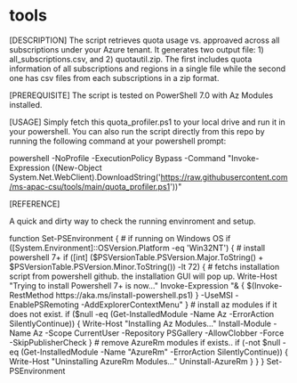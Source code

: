 # tools

[DESCRIPTION]
The script retrieves quota usage vs. approaved across all subscriptions under your Azure tenant.  It generates two output file: 1) all_subscriptions.csv, and 2) quotautil.zip.  The first includes quota information of all subscriptions and regions in a single file while the second one has csv files from each subscriptions in a zip format.

[PREREQUISITE]
The script is tested on PowerShell 7.0 with Az Modules installed.

[USAGE]
Simply fetch this quota_profiler.ps1 to your local drive and run it in your powershell.  You can also run the script directly from this repo by running the following command at your powershell prompt: 

powershell -NoProfile -ExecutionPolicy Bypass -Command "Invoke-Expression ((New-Object System.Net.WebClient).DownloadString('https://raw.githubusercontent.com/ms-apac-csu/tools/main/quota_profiler.ps1'))"

[REFERENCE]

A quick and dirty way to check the running envinroment and setup.

function Set-PSEnvironment {
    # if running on Windows OS
    if ([System.Environment]::OSVersion.Platform -eq 'Win32NT') {
        # install powershell 7+
        if ([int] ($PSVersionTable.PSVersion.Major.ToString() + $PSVersionTable.PSVersion.Minor.ToString()) -lt 72) {
            # fetchs installation script from powershell github. the installation GUI will pop up.
            Write-Host "Trying to install Powershell 7+ is now..."
            Invoke-Expression "& { $(Invoke-RestMethod https://aka.ms/install-powershell.ps1) } -UseMSI -EnablePSRemoting -AddExplorerContextMenu"
        }
        # install az modules if it does not exist.
        if ($null -eq (Get-InstalledModule -Name Az -ErrorAction SilentlyContinue)) {
            Write-Host "Installing Az Modules..."
            Install-Module -Name Az -Scope CurrentUser -Repository PSGallery -AllowClobber -Force -SkipPublisherCheck
        }
        # remove AzureRm modules if exists..
        if (-not $null -eq (Get-InstalledModule -Name "AzureRm" -ErrorAction SilentlyContinue)) {
            Write-Host "Uninstalling AzureRm Modules..."
            Uninstall-AzureRm
        }
    }
}
Set-PSEnvironment
